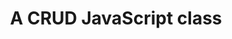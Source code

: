 ---
title: A CRUD JavaScript class
layout: none
external: http://davidwalsh.name/crud-javascript-class
---